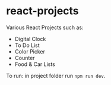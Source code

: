 # react-projects
Various React Projects such as:
- Digital Clock
- To Do List
- Color Picker
- Counter
- Food & Car Lists

To run: in project folder run `npm run dev`.
